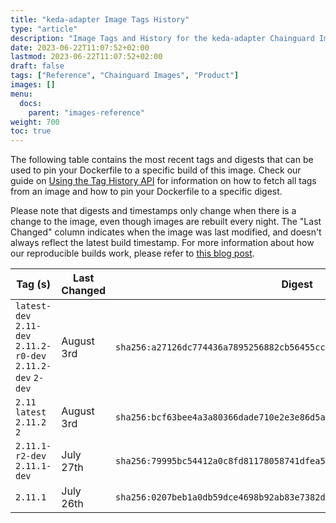 ```yaml
---
title: "keda-adapter Image Tags History"
type: "article"
description: "Image Tags and History for the keda-adapter Chainguard Image"
date: 2023-06-22T11:07:52+02:00
lastmod: 2023-06-22T11:07:52+02:00
draft: false
tags: ["Reference", "Chainguard Images", "Product"]
images: []
menu:
  docs:
    parent: "images-reference"
weight: 700
toc: true
---
```


The following table contains the most recent tags and digests that can be used to pin your Dockerfile to a specific build of this image. Check our guide on [Using the Tag History API](/chainguard/chainguard-images/using-the-tag-history-api/) for information on how to fetch all tags from an image and how to pin your Dockerfile to a specific digest.

Please note that digests and timestamps only change when there is a change to the image, even though images are rebuilt every night. The "Last Changed" column indicates when the image was last modified, and doesn't always reflect the latest build timestamp. For more information about how our reproducible builds work, please refer to [this blog post](https://www.chainguard.dev/unchained/reproducing-chainguards-reproducible-image-builds).

| Tag (s)                                                       | Last Changed | Digest                                                                    |
|---------------------------------------------------------------|--------------|---------------------------------------------------------------------------|
|  `latest-dev` `2.11-dev` `2.11.2-r0-dev` `2.11.2-dev` `2-dev` | August 3rd   | `sha256:a27126dc774436a7895256882cb56455ccc6feed3c984a785e587074bc0bad60` |
|  `2.11` `latest` `2.11.2` `2`                                 | August 3rd   | `sha256:bcf63bee4a3a80366dade710e2e3e86d5a3a8e8ff55b793dfbcd0e55df877be0` |
|  `2.11.1-r2-dev` `2.11.1-dev`                                 | July 27th    | `sha256:79995bc54412a0c8fd81178058741dfea54d2a726c4ca0f8d8256afd3de4a20c` |
|  `2.11.1`                                                     | July 26th    | `sha256:0207beb1a0db59dce4698b92ab83e7382d1a82c4fc73af2d7fb266267f663cff` |
